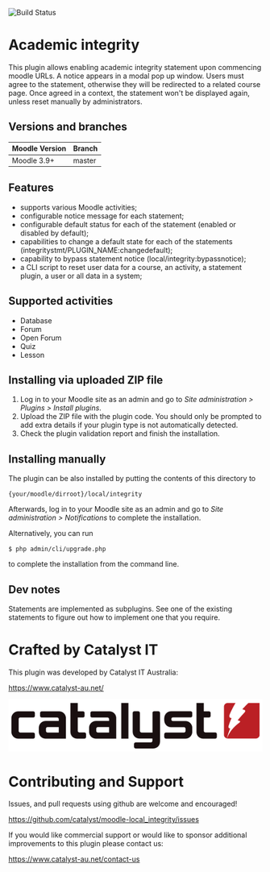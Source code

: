 ![Build Status](https://github.com/catalyst/moodle-local_integrity/actions/workflows/ci.yml/badge.svg?branch=master)

# Academic integrity #

This plugin allows enabling academic integrity statement upon commencing moodle URLs. A notice appears in a modal pop up window.
Users must agree to the statement, otherwise they will be redirected to a related course page. 
Once agreed in a context, the statement won't be displayed again, unless reset manually by administrators.

## Versions and branches ##

| Moodle Version    |  Branch      | 
|-------------------|--------------|
| Moodle 3.9+       | master       | 

## Features ##
                                                      
* supports various Moodle activities;
* configurable notice message for each statement;
* configurable default status for each of the statement (enabled or disabled by default);                           
* capabilities to change a default state for each of the statements (integritystmt/PLUGIN_NAME:changedefault);
* capability to bypass statement notice (local/integrity:bypassnotice);
* a CLI script to reset user data for a course, an activity, a statement plugin, a user or all data in a system;


## Supported activities ##
 * Database
 * Forum
 * Open Forum
 * Quiz
 * Lesson

## Installing via uploaded ZIP file ##

1. Log in to your Moodle site as an admin and go to _Site administration >
   Plugins > Install plugins_.
2. Upload the ZIP file with the plugin code. You should only be prompted to add
   extra details if your plugin type is not automatically detected.
3. Check the plugin validation report and finish the installation.

## Installing manually ##

The plugin can be also installed by putting the contents of this directory to

    {your/moodle/dirroot}/local/integrity

Afterwards, log in to your Moodle site as an admin and go to _Site administration >
Notifications_ to complete the installation.

Alternatively, you can run

    $ php admin/cli/upgrade.php

to complete the installation from the command line.

## Dev notes ##

Statements are implemented as subplugins. See one of the existing statements to figure out how to implement one that you require. 


# Crafted by Catalyst IT

This plugin was developed by Catalyst IT Australia:

https://www.catalyst-au.net/

![Catalyst IT](/pix/catalyst-logo.png?raw=true)

# Contributing and Support

Issues, and pull requests using github are welcome and encouraged!

https://github.com/catalyst/moodle-local_integrity/issues

If you would like commercial support or would like to sponsor additional improvements
to this plugin please contact us:

https://www.catalyst-au.net/contact-us
